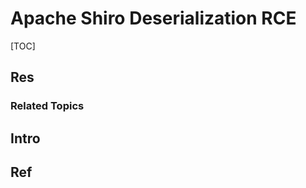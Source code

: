 # Apache Shiro Deserialization RCE

[TOC]



## Res
### Related Topics



## Intro



## Ref
[Apache Shiro Vulnerability Reports ]: https://shiro.apache.org/security-reports.html#apache_shiro_vulnerability_reports

[免杀原理与实践 | cnblog]: https://www.cnblogs.com/guoyicai/p/8727202.html

